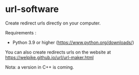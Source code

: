 # url-software
Create redirect urls directly on your computer.

Requirements :
- Python 3.9 or higher (https://www.python.org/downloads/)

You can also create redirects urls on the website at https://welpike.github.io/url/url-maker.html

Nota: a version in C++ is coming.
